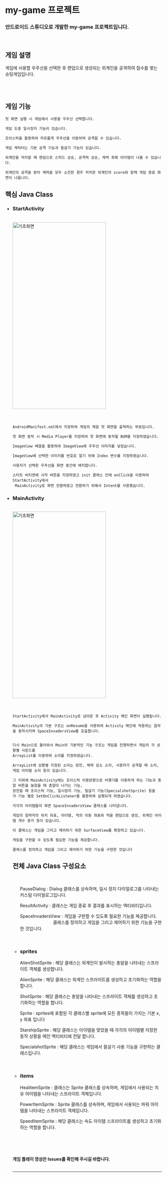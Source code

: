 <h1>my-game 프로젝트</h1>


<strong><h3>안드로이드 스튜디오로 개발한 my-game 프로젝트입니다.</h3></strong>
<br>
<strong><h2>게임 설명</h2></strong>

<p>게임에 사용할 우주선을 선택한 후 랜덤으로 생성되는 외계인을 공격하여 점수를 쌓는 슈팅게임입니다.</p>
<br>
<br>

<strong><h2>게임 기능</h2></strong>

    
    첫 화면 실행 시 게임에서 사용할 우주선 선택합니다.
    
    게임 도중 일시정지 기능이 있습니다.
    
    조이스틱을 활용하여 자유롭게 우주선을 이동하며 공격할 수 있습니다.
    
    게임 캐릭터는 기본 공격 기능과 필살기 기능이 있습니다.
    
    외계인을 처치할 때 랜덤으로 스피드 상승, 공격력 상승, 체력 회복 아이템이 나올 수 있습니다.
    
    외계인의 공격을 받아 체력을 모두 소진한 경우 처치한 외계인의 score와 함께 게임 종료 화면이 나옵니다.




    
<strong><h2>핵심 Java Class</h2></strong>
<ul>
    <h3><li>StartActivity</li></h3>
    <br/>
    <img src="https://github.com/nyny2001/my-game/assets/68697443/2803cf8a-5264-45ac-b2c9-fb86baebe8ec" alt="기초화면" style="width:300px;height: 600px;">
    <br/>
    <br/>
    <br/>
    
    AndroidManifest.xml에서 지정하여 게임의 제일 첫 화면을 출력하는 부분입니다. 
  
    첫 화면 동작 시 Media Player를 지정하여 첫 화면에 동작될 BGM을 지정하였습니다.
  
    ImageView 배열을 활용하여 ImageView에 우주선 이미지를 넣었습니다.
  
    ImageView에 선택한 이미지를 번호로 알기 위해 Index 변수를 지정하였습니다.
  
    사용자가 선택한 우주선을 화면 중간에 배치합니다.
  
    스타트 비티엔에 시작 버튼을 지정하였고 init 클래스 안에 onClick을 이용하여 StartActivity에서 
     MainActivity로 화면 전환하였고 전환하기 위해서 Intent를 사용했습니다.
</ul>

 
  <ul>
    <h3><li>MainActivity</li></h3>
     <br/>
    <img src="https://github.com/nyny2001/my-game/assets/68697443/fd09254e-7ab5-4ef4-ad89-e6b405d4302e" alt="기초화면" style="width:300px;height: 600px;">
     <br/>
    <br/>
    <br/>

  
    
    StartActivity에서 MainActivity로 넘어온 후 Activity 메인 화면이 실행됩니다.
  
    MainActivity의 기본 구조는 onResume을 사용하여 Activity 메인에 적용하는 음악을 동작시키며 SpaceInvadersView를 호출합니다.
    
  
    다시 Main으로 돌아와서 Main의 기본적인 기능 구조는 게임을 진행하면서 게임의 각 상황별 사운드를
    ArrayList를 이용하여 소리를 지정하였습니다.
    
    ArrayList에 상황별 지정된 소리는 장전, 체력 감소 소리, 사용자가 공격할 때 소리, 게임 아이템 소리 등이 있습니다.
    
    그 이외에 MainActivity에는 조이스틱 이동방향으로 비행기를 이동하게 하는 기능과 총알 버튼을 눌렀을 때 총알이 나가는 기능, 
    장전할 때 조이스틱 기능, 일시정지 기능, 필살기 기능(SpecialshotSprite) 등을 
    각 기능 별로 SetOnClickListener를 활용하여 실행되게 하였습니다.

    각각의 아이템들의 화면 SpaceInvadersView 클래스를 나타냅니다. 
  
    게임의 침략자의 위치 좌표, 아이템, 적의 이동 좌표와 적을 랜덤으로 생성, 외계인 아이템 개수 증가 등이 있습니다.
    
    이 클래스는 게임을 그리고 제어하기 위한 SurfaceView를 확장하고 있습니다.
  
    게임을 구현할 수 있도록 필요한 기능을 제공합니다.
  
    클래스를 정의하고 게임을 그리고 제어하기 위한 기능을 구현한 것입니다



  



<strong><h2>전체 Java Class 구성요소 </h2></strong>
<ul>
<br>

<p>PauseDialog : Dialog 클래스를 상속하며, 
    일시 정지 다이얼로그를 나타내는 커스텀 다이얼로그입니다.</p>
<p>ResultActivity : 클래스는 게임 종료 후 결과를 표시하는 액티비티입니다.</p>
<p>SpaceInvadersView : 게임을 구현할 수 있도록 필요한 기능을 제공합니다.<br>
    &nbsp;&nbsp;&nbsp;&nbsp;&nbsp;&nbsp;&nbsp;&nbsp;&nbsp;&nbsp;
    &nbsp;&nbsp;&nbsp;&nbsp;&nbsp;&nbsp;&nbsp;&nbsp;&nbsp;&nbsp;
    &nbsp;&nbsp;&nbsp;&nbsp;
                       클래스를 정의하고 게임을 그리고 제어하기 위한 기능을 구현한 것입니다.</p>

<br>
<h3><li>sprites</li></h3>
<p>AlienShotSprite : 해당 클래스는 외계인이 발사하는 총알을 나타내는 
                     스프라이트 객체를 생성합니다.</p>
<p>AlienSprite : 해당 클래스는 외계인 스프라이트를 생성하고 
                 초기화하는 역할을 합니다. </p>
<p>ShotSprite :  해당 클래스는 총알을 나타내는 스프라이트 객체를 생성하고
                 초기화하는 역할을 합니다.</p>
<p>Sprite : sprites에 포함된 각 클래스별 sprite에 모든 종목들이 가지는 
            기본 x, y 좌표 입니다</p>
<p>StarshipSprite : 해당 클래스는 아이템을 맞았을 때 각각의 아이템별 지정한 동작 상황을 
                    메인 액티비티에 전달 합니다.</p>
<p>SpecialshotSprite : 해당 클래스는 게임에서 필살기 사용 기능을
                       구현하는 클래스입니다.</p>


<br>
<h3><li>items</li></h3>
<p>HealitemSprite : 클래스는 Sprite 클래스를 상속하며, 
    게임에서 사용되는 치유 아이템을 나타내는 스프라이트 객체입니다.</p>

<p>PowerItemSprite : Sprite 클래스를 상속하며, 
    게임에서 사용되는 파워 아이템을 나타내는 스프라이트 객체입니다.</p>

<p>SpeedItemSprite :  해당 클래스는 속도 아이템 스프라이트를 생성하고 초기화하는 역할을 합니다. </p>
</ul>
    <br><br>
    <br><br>
    <strong>게임 플레이 영상은 Issues를 확인해 주시길 바랍니다.</strong>
<br><br><hr>
